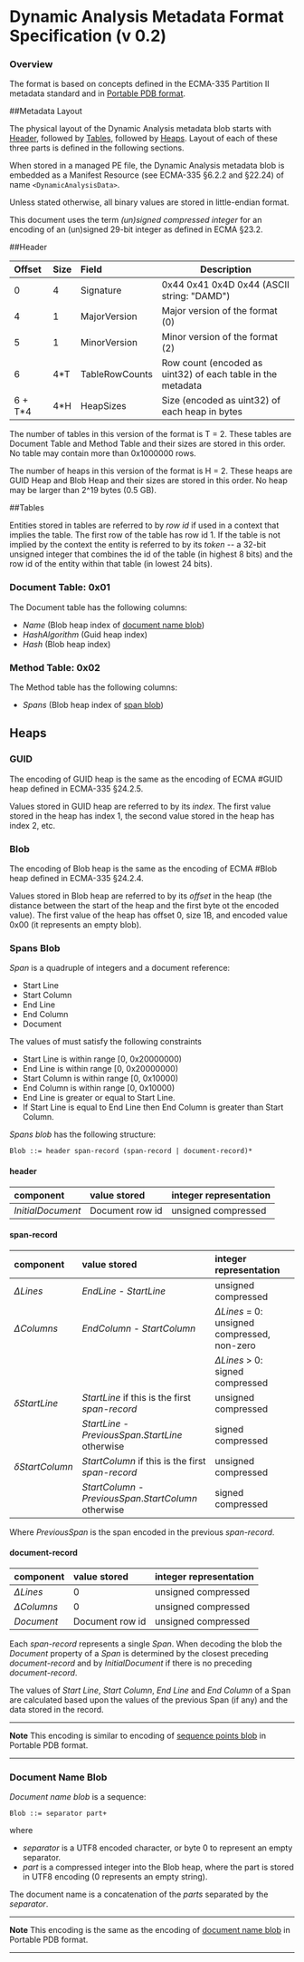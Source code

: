 ﻿# Dynamic Analysis Metadata Format Specification (v 0.2)

### Overview
The format is based on concepts defined in the ECMA-335 Partition II metadata standard and in [Portable PDB format](https://github.com/dotnet/corefx/blob/master/src/System.Reflection.Metadata/specs/PortablePdb-Metadata.md).

##Metadata Layout

The physical layout of the Dynamic Analysis metadata blob starts with [Header](#Header), followed by [Tables](#Tables), followed by [Heaps](#Heaps). Layout of each of these three parts is defined in the following sections.

When stored in a managed PE file, the Dynamic Analysis metadata blob is embedded as a Manifest Resource (see ECMA-335 §6.2.2 and §22.24) of name ```<DynamicAnalysisData>```.

Unless stated otherwise, all binary values are stored in little-endian format.

This document uses the term _(un)signed compressed integer_ for an encoding of an (un)signed 29-bit integer as defined in ECMA §23.2.

##Header

| Offset  | Size | Field          | Description                                                    |
|:--------|:-----|:---------------|----------------------------------------------------------------|
| 0       | 4    | Signature      | 0x44 0x41 0x4D 0x44 (ASCII string: "DAMD") |
| 4       | 1    | MajorVersion   | Major version of the format (0) |
| 5       | 1    | MinorVersion   | Minor version of the format (2) |
| 6       | 4*T  | TableRowCounts | Row count (encoded as uint32) of each table in the metadata |
| 6 + T*4 | 4*H  | HeapSizes      | Size (encoded as uint32) of each heap in bytes |

The number of tables in this version of the format is T = 2. These tables are Document Table and Method Table and their sizes are stored in this order. No table may contain more than 0x1000000 rows. 

The number of heaps in this version of the format is H = 2. These heaps are GUID Heap and Blob Heap and their sizes are stored in this order. No heap may be larger than 2^19 bytes (0.5 GB). 

##<a name="Tables"></a>Tables

Entities stored in tables are referred to by _row id_ if used in a context that implies the table. The first row of the table has row id 1. If the table is not implied by the context the entity is referred to by its _token_ -- a 32-bit unsigned integer that combines the id of the table (in highest 8 bits) and the row id of the entity within that table (in lowest 24 bits). 

### <a name="DocumentTable"></a>Document Table: 0x01

The Document table has the following columns:
* _Name_ (Blob heap index of [document name blob](#DocumentNameBlob))
* _HashAlgorithm_ (Guid heap index)
* _Hash_ (Blob heap index)

### <a name="MethodTable"></a>Method Table: 0x02

The Method table has the following columns:
* _Spans_ (Blob heap index of [span blob](#SpanBlob))

## <a name="Heaps"></a>Heaps

### GUID

The encoding of GUID heap is the same as the encoding of ECMA #GUID heap defined in ECMA-335 §24.2.5.

Values stored in GUID heap are referred to by its _index_. The first value stored in the heap has index 1, the second value stored in the heap has index 2, etc.

### Blob

The encoding of Blob heap is the same as the encoding of ECMA #Blob heap defined in ECMA-335 §24.2.4.

Values stored in Blob heap are referred to by its _offset_ in the heap (the distance between the start of the heap and the first byte ot the encoded value). The first value of the heap has offset 0, size 1B, and encoded value 0x00 (it represents an empty blob).

### <a name="SpansBlob"></a>Spans Blob

_Span_ is a quadruple of integers and a document reference:

* Start Line
* Start Column
* End Line
* End Column
* Document

The values of must satisfy the following constraints

* Start Line is within range [0, 0x20000000)
* End Line is within range [0, 0x20000000)
* Start Column is within range [0, 0x10000)
* End Column is within range [0, 0x10000)
* End Line is greater or equal to Start Line.
* If Start Line is equal to End Line then End Column is greater than Start Column.

_Spans blob_ has the following structure:

    Blob ::= header span-record (span-record | document-record)*

#### header

| component          | value stored                  | integer representation |
|:-------------------|:------------------------------|:-----------------------|
| _InitialDocument_  | Document row id               | unsigned compressed    |

#### span-record

| component      | value stored                                            | integer representation                      |
|:---------------|:--------------------------------------------------------|:--------------------------------------------|
| _ΔLines_       | _EndLine_ - _StartLine_                                 | unsigned compressed                         |
| _ΔColumns_     | _EndColumn_ - _StartColumn_                             | _ΔLines_ = 0: unsigned compressed, non-zero |
|                |                                                         | _ΔLines_ > 0: signed compressed             |
| _δStartLine_   | _StartLine_ if this is the first _span-record_          | unsigned compressed                         |
|                | _StartLine_ - _PreviousSpan_._StartLine_ otherwise      | signed compressed                           |
| _δStartColumn_ | _StartColumn_ if this is the first _span-record_        | unsigned compressed                         |
|                | _StartColumn_ - _PreviousSpan_._StartColumn_ otherwise  | signed compressed                           |

Where _PreviousSpan_ is the span encoded in the previous _span-record_.

#### document-record
| component    | value stored                       | integer representation         |
|:-------------|:-----------------------------------|:-------------------------------|
| _ΔLines_     | 0                                  | unsigned compressed            |
| _ΔColumns_   | 0                                  | unsigned compressed            |
| _Document_   | Document row id                    | unsigned compressed            |

Each _span-record_ represents a single _Span_. When decoding the blob the _Document_ property of a _Span_ is determined by the closest preceding _document-record_ and by _InitialDocument_ if there is no preceding _document-record_.

The values of _Start Line_, _Start Column_, _End Line_ and _End Column_ of a Span are calculated based upon the values of the previous Span (if any) and the data stored in the record.

- - -
**Note** This encoding is similar to encoding of [sequence points blob](https://github.com/dotnet/corefx/blob/master/src/System.Reflection.Metadata/specs/PortablePdb-Metadata.md#SequencePointsBlob) in Portable PDB format.
- - -

### <a name="DocumentNameBlob"></a>Document Name Blob

_Document name blob_ is a sequence:

    Blob ::= separator part+

where

* _separator_ is a UTF8 encoded character, or byte 0 to represent an empty separator.
* _part_ is a compressed integer into the Blob heap, where the part is stored in UTF8 encoding (0 represents an empty string).

The document name is a concatenation of the _parts_ separated by the _separator_.

- - -
**Note** This encoding is the same as the encoding of [document name blob](https://github.com/dotnet/corefx/blob/master/src/System.Reflection.Metadata/specs/PortablePdb-Metadata.md#DocumentNameBlob) in Portable PDB format.
- - -




